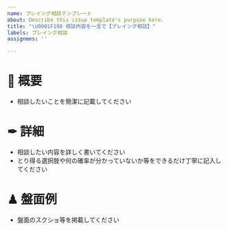 ```yaml
---
name: プレイング相談テンプレート
about: Describe this issue template's purpose here.
title: "\U0001F198 相談内容を一言で【プレイング相談】"
labels: プレイング相談
assignees: ''

---
```


# 📌 概要
- 相談したいことを簡潔に記載してください

# ✒ 詳細
- 相談したい内容を詳しく書いてください
- とり得る選択肢や何の確率が分かっていないか等をできるだけ丁寧に記入してください

# ♟ 盤面例
- 盤面のスクショ等を掲載してください
